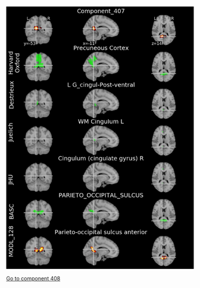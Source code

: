 


![407](preliminary/407.jpg "Component 407")

[Go to component 408](https://parietal-inria.github.io/MODL_atlas/1024/408 "Component 408")